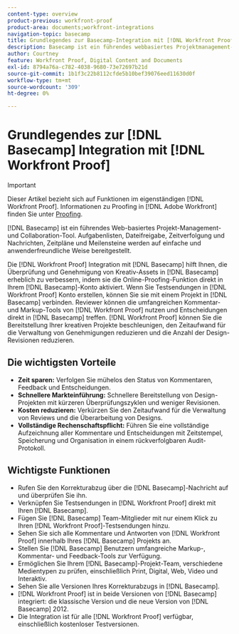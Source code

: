 ```yaml
---
content-type: overview
product-previous: workfront-proof
product-area: documents;workfront-integrations
navigation-topic: basecamp
title: Grundlegendes zur Basecamp-Integration mit [!DNL Workfront Proof]
description: Basecamp ist ein führendes webbasiertes Projektmanagement- und Collaboration-Tool. Aufgabenlisten, Dateifreigabe, Zeitverfolgung und Nachrichten, Zeitpläne und Meilensteine werden auf einfache und anwenderfreundliche Weise bereitgestellt.
author: Courtney
feature: Workfront Proof, Digital Content and Documents
exl-id: 8794a76a-c782-4038-9680-73e72697b21d
source-git-commit: 1b1f3c22b8112cfde5b10bef39076eed11630d0f
workflow-type: tm+mt
source-wordcount: '309'
ht-degree: 0%

---
```


# Grundlegendes zur [!DNL Basecamp] Integration mit [!DNL Workfront Proof]

>[!IMPORTANT]
>
>Dieser Artikel bezieht sich auf Funktionen im eigenständigen [!DNL Workfront Proof]. Informationen zu Proofing in [!DNL Adobe Workfront] finden Sie unter [Proofing](../../../review-and-approve-work/proofing/proofing.md).

[!DNL Basecamp] ist ein führendes Web-basiertes Projekt-Management- und Collaboration-Tool. Aufgabenlisten, Dateifreigabe, Zeitverfolgung und Nachrichten, Zeitpläne und Meilensteine werden auf einfache und anwenderfreundliche Weise bereitgestellt.

Die [!DNL Workfront Proof] Integration mit [!DNL Basecamp] hilft Ihnen, die Überprüfung und Genehmigung von Kreativ-Assets in [!DNL Basecamp] erheblich zu verbessern, indem sie die Online-Proofing-Funktion direkt in Ihrem [!DNL Basecamp]-Konto aktiviert. Wenn Sie Testsendungen in [!DNL Workfront Proof] Konto erstellen, können Sie sie mit einem Projekt in [!DNL Basecamp] verbinden. Reviewer können die umfangreichen Kommentar- und Markup-Tools von [!DNL Workfront Proof] nutzen und Entscheidungen direkt in [!DNL Basecamp] treffen. [!DNL Workfront Proof] können Sie die Bereitstellung Ihrer kreativen Projekte beschleunigen, den Zeitaufwand für die Verwaltung von Genehmigungen reduzieren und die Anzahl der Design-Revisionen reduzieren.

## Die wichtigsten Vorteile

* **Zeit sparen:** Verfolgen Sie mühelos den Status von Kommentaren, Feedback und Entscheidungen.
* **Schnellere Markteinführung:** Schnellere Bereitstellung von Design-Projekten mit kürzeren Überprüfungszyklen und weniger Revisionen.
* **Kosten reduzieren:** Verkürzen Sie den Zeitaufwand für die Verwaltung von Reviews und die Überarbeitung von Designs.
* **Vollständige Rechenschaftspflicht:** Führen Sie eine vollständige Aufzeichnung aller Kommentare und Entscheidungen mit Zeitstempel, Speicherung und Organisation in einem rückverfolgbaren Audit-Protokoll.

## Wichtigste Funktionen

* Rufen Sie den Korrekturabzug über die [!DNL Basecamp]-Nachricht auf und überprüfen Sie ihn.
* Verknüpfen Sie Testsendungen in [!DNL Workfront Proof] direkt mit Ihren [!DNL Basecamp].
* Fügen Sie [!DNL Basecamp] Team-Mitglieder mit nur einem Klick zu Ihren [!DNL Workfront Proof]-Testsendungen hinzu.
* Sehen Sie sich alle Kommentare und Antworten von [!DNL Workfront Proof] innerhalb Ihres [!DNL Basecamp] Projekts an.
* Stellen Sie [!DNL Basecamp] Benutzern umfangreiche Markup-, Kommentar- und Feedback-Tools zur Verfügung.
* Ermöglichen Sie Ihrem [!DNL Basecamp]-Projekt-Team, verschiedene Medientypen zu prüfen, einschließlich Print, Digital, Web, Video und Interaktiv.
* Sehen Sie alle Versionen Ihres Korrekturabzugs in [!DNL Basecamp].
* [!DNL Workfront Proof] ist in beide Versionen von [!DNL Basecamp] integriert: die klassische Version und die neue Version von [!DNL Basecamp] 2012.
* Die Integration ist für alle [!DNL Workfront Proof] verfügbar, einschließlich kostenloser Testversionen.
